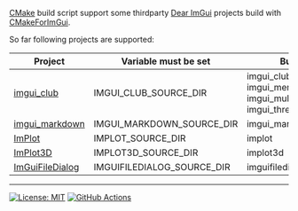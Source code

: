 [CMake](https://cmake.org) build script support some thirdparty [Dear ImGui](https://github.com/ocornut/imgui) projects build with [CMakeForImGui](https://github.com/adembudak/CMakeForImGui).

So far following projects are supported:

| Project | Variable must be set | Build option(s) | Generated target(s) |
|--------|---------------------|-----------------|---------------------|
| [imgui_club](https://github.com/ocornut/imgui_club) | IMGUI_CLUB_SOURCE_DIR | imgui_club<br>imgui_memory_editor<br>imgui_multicontext_compositor<br>imgui_threaded_rendering | `Unofficial::imgui_club::imgui_club` |
| [imgui_markdown](https://github.com/enkisoftware/imgui_markdown) | IMGUI_MARKDOWN_SOURCE_DIR | imgui_markdown | `Unofficial::imgui_markdown::imgui_markdown` |
| [ImPlot](https://github.com/epezent/implot) | IMPLOT_SOURCE_DIR | implot | `Unofficial::ImPlot::ImPlot` |
| [ImPlot3D](https://github.com/brenocq/implot3d) | IMPLOT3D_SOURCE_DIR | implot3d | `Unofficial::ImPlot3D::ImPlot3D` |
| [ImGuiFileDialog](https://github.com/aiekick/ImGuiFileDialog) | IMGUIFILEDIALOG_SOURCE_DIR | imguifiledialog | `Unofficial::ImGuiFileDialog::ImGuiFileDialog` |

---
[![License: MIT](https://img.shields.io/badge/License-MIT-blue.svg)](https://opensource.org/licenses/MIT)
[![GitHub Actions](https://github.com/adembudak/CMakeForImGuiThirdParties/actions/workflows/main.yml/badge.svg)](https://github.com/adembudak/CMakeForImGuiThirdParties/actions/workflows/main.yml) 
